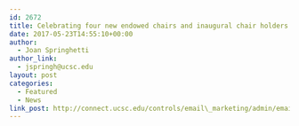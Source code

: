```yaml
---
id: 2672
title: Celebrating four new endowed chairs and inaugural chair holders
date: 2017-05-23T14:55:10+00:00
author:
  - Joan Springhetti
author_link:
  - jspringh@ucsc.edu
layout: post
categories:
  - Featured
  - News
link_post: http://connect.ucsc.edu/controls/email\_marketing/admin/email\_marketing\_email\_viewer.aspx?sid=1069&eiid=10707&seiid=6914&usearchive=1&puid=6263a5a7-a662-4b01-85dc-8c2bf23b600c
---
```


